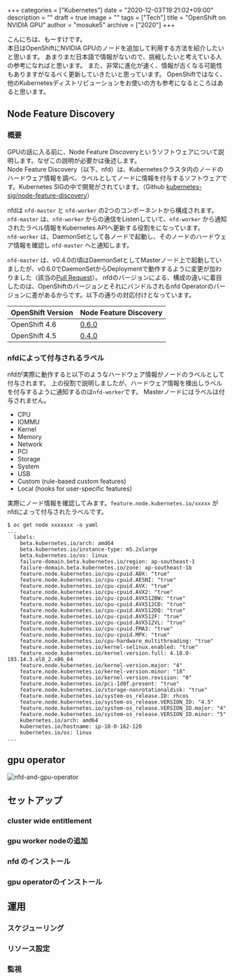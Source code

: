 +++
categories = ["Kubernetes"]
date = "2020-12-03T19:21:02+09:00"
description = ""
draft = true
image = ""
tags = ["Tech"]
title = "OpenShift on NVIDIA GPU"
author = "mosuke5"
archive = ["2020"]
+++

こんにちは、もーすけです。  
本日はOpenShiftにNVIDIA GPUのノードを追加して利用する方法を紹介したいと思います。
あまりまだ日本語で情報がないので、挑戦したいと考えている人の参考になればと思います。
また、非常に進化が速く、情報が古くなる可能性もありますがなるべく更新していきたいと思っています。
OpenShiftではなく、他のKubernetesディストリビューションをお使いの方も参考になるところはあると思います。

## Node Feature Discovery
### 概要
GPUの話に入る前に、Node Feature Discoveryというソフトウェアについて説明します。なぜこの説明が必要かは後述します。  
Node Feature Discovery（以下、nfd）は、Kubernetesクラスタ内のノードのハードウェア情報を調べ、ラベルとしてノードに情報を付与するソフトウェアです。Kubernetes SIGの中で開発がされています。（Github [kubernetes-sig/node-feature-discovery](https://github.com/kubernetes-sigs/node-feature-discovery)）

nfdは `nfd-master` と `nfd-worker` の2つのコンポーネントから構成されます。  
`nfd-master` は、`nfd-worker` からの通信をListenしていて、`nfd-worker` から通知されたラベル情報をKubernetes APIへ更新する役割をになっています。  
`nfd-worker` は、DaemonSetとして各ノードで起動し、そのノードのハードウェア情報を確認し `nfd-master` へと通知します。

`nfd-master` は、v0.4.0の頃はDaemonSetとしてMasterノード上で起動していましたが、v0.6.0でDaemonSetからDeploymentで動作するように変更が加わりました（該当の[Pull Request](https://github.com/kubernetes-sigs/node-feature-discovery/pull/294)）。
nfdのバージョンによる、構成の違いに着目したのは、OpenShiftのバージョンとそれにバンドルされるnfd Operatorのバージョンに差があるからです。以下の通りの対応付けとなっています。

<table class="table">
  <thead>
    <tr>
      <th>OpenShift Version</th>
      <th>Node Feature Discovery</th>
    </tr>
  </thead>
  <tbody>
    <tr>
      <td>OpenShift 4.6</td>
      <td><a href="https://github.com/kubernetes-sigs/node-feature-discovery/tree/release-0.6">0.6.0</a></td>
    </tr>
    <tr>
      <td>OpenShift 4.5</td>
      <td><a href="https://github.com/kubernetes-sigs/node-feature-discovery/tree/5ae4574180a1dc400b6ee4e050dafec122c4d949">0.4.0</a></td>
    </tr>
  </tbody>
</table>

### nfdによって付与されるラベル
nfdが実際に動作すると以下のようなハードウェア情報がノードのラベルとして付与されます。
上の役割で説明しましたが、ハードウェア情報を検出しラベルを付与するように通知するのは`nfd-worker`です。
Masterノードにはラベルは付与されません。

- CPU
- IOMMU
- Kernel
- Memory
- Network
- PCI
- Storage
- System
- USB
- Custom (rule-based custom features)
- Local (hooks for user-specific features)

実際にノード情報を確認してみます。`feature.node.kubernetes.io/xxxxx` がnfdによって付与されたラベルです。

```
$ oc get node xxxxxxx -o yaml
...
  labels:
    beta.kubernetes.io/arch: amd64
    beta.kubernetes.io/instance-type: m5.2xlarge
    beta.kubernetes.io/os: linux
    failure-domain.beta.kubernetes.io/region: ap-southeast-1
    failure-domain.beta.kubernetes.io/zone: ap-southeast-1b
    feature.node.kubernetes.io/cpu-cpuid.ADX: "true"
    feature.node.kubernetes.io/cpu-cpuid.AESNI: "true"
    feature.node.kubernetes.io/cpu-cpuid.AVX: "true"
    feature.node.kubernetes.io/cpu-cpuid.AVX2: "true"
    feature.node.kubernetes.io/cpu-cpuid.AVX512BW: "true"
    feature.node.kubernetes.io/cpu-cpuid.AVX512CD: "true"
    feature.node.kubernetes.io/cpu-cpuid.AVX512DQ: "true"
    feature.node.kubernetes.io/cpu-cpuid.AVX512F: "true"
    feature.node.kubernetes.io/cpu-cpuid.AVX512VL: "true"
    feature.node.kubernetes.io/cpu-cpuid.FMA3: "true"
    feature.node.kubernetes.io/cpu-cpuid.MPX: "true"
    feature.node.kubernetes.io/cpu-hardware_multithreading: "true"
    feature.node.kubernetes.io/kernel-selinux.enabled: "true"
    feature.node.kubernetes.io/kernel-version.full: 4.18.0-193.14.3.el8_2.x86_64
    feature.node.kubernetes.io/kernel-version.major: "4"
    feature.node.kubernetes.io/kernel-version.minor: "18"
    feature.node.kubernetes.io/kernel-version.revision: "0"
    feature.node.kubernetes.io/pci-1d0f.present: "true"
    feature.node.kubernetes.io/storage-nonrotationaldisk: "true"
    feature.node.kubernetes.io/system-os_release.ID: rhcos
    feature.node.kubernetes.io/system-os_release.VERSION_ID: "4.5"
    feature.node.kubernetes.io/system-os_release.VERSION_ID.major: "4"
    feature.node.kubernetes.io/system-os_release.VERSION_ID.minor: "5"
    kubernetes.io/arch: amd64
    kubernetes.io/hostname: ip-10-0-162-120
    kubernetes.io/os: linux
...
```

## gpu operator


![nfd-and-gpu-operator](/image/nfd-and-gpu-operator.png)

## セットアップ
### cluster wide entitlement

### gpu worker nodeの追加

### nfd のインストール

### gpu operatorのインストール

## 運用
### スケジューリング

### リソース設定

### 監視